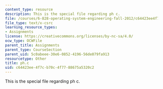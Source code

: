 ```yaml
---
content_type: resource
description: This is the special file regarding ph c.
file: /courses/6-828-operating-system-engineering-fall-2012/c64423ee4f7cb70c4f7788675a5320c2_ph.c
file_type: text/x-csrc
learning_resource_types:
- Assignments
license: https://creativecommons.org/licenses/by-nc-sa/4.0/
ocw_type: OCWFile
parent_title: Assignments
parent_type: CourseSection
parent_uid: 5c0abeee-30e6-0852-4196-56de079fa913
resourcetype: Other
title: ph.c
uid: c64423ee-4f7c-b70c-4f77-88675a5320c2
---
```

This is the special file regarding ph c.